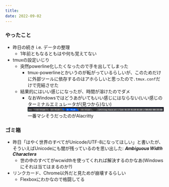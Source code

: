 ```yaml
---
title:
date: 2022-09-02
---
```


### やったこと
+ 昨日の続き i.e. データの整理
  + 1年前ともなるともはや何も覚えてない
+ tmuxの設定いじり
  + 突然powerline化したくなったので手を出してしまった
    + tmux-powerlineとかいうのが転がっているらしいが、このためだけに外部ツールに依存するのはアホらしいと思ったので`.tmux.conf`だけで完結させた
  + 結果的にはいい感じになったが、時間が溶けたのでダメ
    + なおWindowsではどうあがいてもいい感じにはならない(いい感じのターミナルエミュレータが(見つから)ない)
    ![](/public/images/2022/09/02/powerline.png)
    一番マシそうだったのがAlacritty


### ゴミ箱
+ 昨日「はやく世界のすべてがUnicode/UTF-8になってほしい」と書いたが、そういえばUnicodeにも闇が残っているのを思い出した: 𝑨𝒎𝒃𝒊𝒈𝒖𝒐𝒖𝒔 𝑾𝒊𝒅𝒕𝒉 𝑪𝒉𝒂𝒓𝒂𝒄𝒕𝒆𝒓𝒔
  + 世の中のすべてがwcwidthを使ってくれれば解決するのかなあ(Windowsにそれは当てはまるのか?)
+ リンクカード、Chrome以外だと見ためが崩壊するらしい
  + Flexboxにわかなので格闘してる
